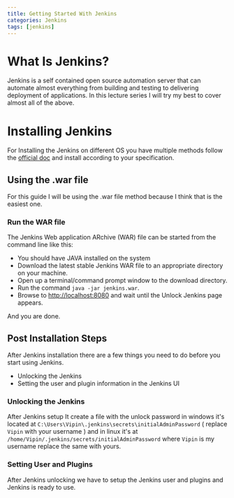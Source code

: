 ```yaml
---
title: Getting Started With Jenkins
categories: Jenkins
tags: [jenkins]
---
```


# What Is Jenkins?

Jenkins is a self contained open source automation server that can automate almost everything from building and testing to delivering deployment of applications. 
In this lecture series I will try my best to cover almost all of the above.

# Installing Jenkins

For Installing the Jenkins on different OS you have multiple methods follow the [official doc](https://www.jenkins.io/doc/book/installing) and install according to your specification.

## Using the .war file

For this guide I will be using the .war file method because I think that is the easiest one.

### Run the WAR file

The Jenkins Web application ARchive (WAR) file can be started from the command line like this:
* You should have JAVA installed on the system
* Download the latest stable Jenkins WAR file to an appropriate directory on your machine.
* Open up a terminal/command prompt window to the download directory.
* Run the command `java -jar jenkins.war`.
* Browse to [http://localhost:8080](http://localhost:8080) and wait until the Unlock Jenkins page appears.

And you are done.

## Post Installation Steps

After Jenkins installation there are a few things you need to do before you start using Jenkins.
* Unlocking the Jenkins
* Setting the user and plugin information in the Jenkins UI

### Unlocking the Jenkins 

After Jenkins setup It create a file with the unlock password in windows it's located at `C:\Users\Vipin\.jenkins\secrets\initialAdminPassword` ( replace `Vipin` with your username ) and in linux it's at `/home/Vipin/.jenkins/secrets/initialAdminPassword` where `Vipin` is my username replace the same with yours.

### Setting User and Plugins 

After Jenkins unlocking we have to setup the Jenkins user and plugins and Jenkins is ready to use.

